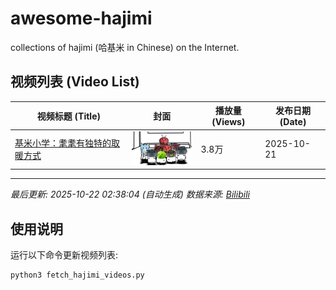 # awesome-hajimi
collections of hajimi (哈基米 in Chinese) on the Internet.

## 视频列表 (Video List)

| 视频标题 (Title) | 封面 | 播放量 (Views) | 发布日期 (Date) |
|---|---|---|---|
| [基米小学：耄耄有独特的取暖方式](https://www.bilibili.com/video/BV1QfWdzXEGT) | <img src="assets/covers/BV1QfWdzXEGT.jpg" alt="cover" width="120"> | 3.8万 | 2025-10-21 |

---
*最后更新: 2025-10-22 02:38:04 (自动生成)*
*数据来源: [Bilibili](https://www.bilibili.com)*

## 使用说明

运行以下命令更新视频列表:
```bash
python3 fetch_hajimi_videos.py
```
